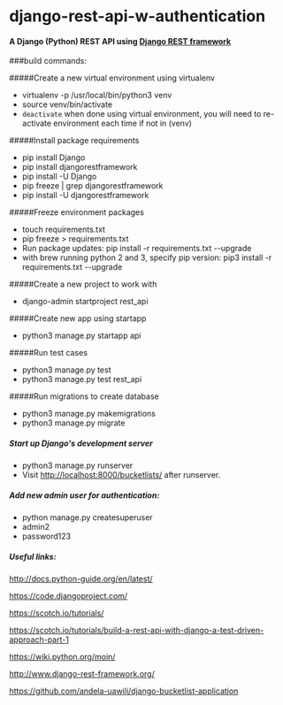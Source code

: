 # django-rest-api-w-authentication
#### A Django (Python) REST API using [Django REST framework](http://www.django-rest-framework.org/)

###build commands:

#####Create a new virtual environment using virtualenv
- virtualenv -p /usr/local/bin/python3 venv
- source venv/bin/activate
- `deactivate` when done using virtual environment, you will need to re-activate environment each time if not in (venv)

#####Install package requirements
- pip install Django
- pip install djangorestframework
- pip install -U Django
- pip freeze | grep djangorestframework
- pip install -U djangorestframework

#####Freeze environment packages
- touch requirements.txt
- pip freeze > requirements.txt
- Run package updates: pip install -r requirements.txt --upgrade
- with brew running python 2 and 3, specify pip version: pip3 install -r requirements.txt --upgrade

#####Create a new project to work with
- django-admin startproject rest_api

#####Create new app using startapp
- python3 manage.py startapp api

#####Run test cases
- python3 manage.py test
- python3 manage.py test rest_api

#####Run migrations to create database
- python3 manage.py makemigrations
- python3 manage.py migrate

##### Start up Django's development server
- python3 manage.py runserver
- Visit [http://localhost:8000/bucketlists/](http://localhost:8000/bucketlists/) after runserver.

##### Add new admin user for authentication:
- python manage.py createsuperuser
- admin2
- password123

##### Useful links:
http://docs.python-guide.org/en/latest/

https://code.djangoproject.com/

https://scotch.io/tutorials/

https://scotch.io/tutorials/build-a-rest-api-with-django-a-test-driven-approach-part-1

https://wiki.python.org/moin/

http://www.django-rest-framework.org/

https://github.com/andela-uawili/django-bucketlist-application
